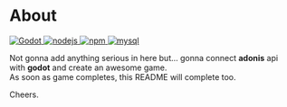# About

<p align="left">
    <a href="https://godotengine.org">
        <img alt="Godot" src="https://img.shields.io/github/v/release/godotengine/godot?color=blue&label=Godot&style=for-the-badge">
    </a>
    <a href="https://nodejs.org/en/">
        <img alt="nodejs" src="https://img.shields.io/github/v/release/nodejs/node?label=nodejs&logo=javascript&style=for-the-badge">
    </a>
    <a href="https://www.npmjs.com/package/npm">
        <img alt="npm" src="https://img.shields.io/npm/v/npm?label=npm&logo=npm&style=for-the-badge">
    </a>
    <a href="https://www.mysql.com/downloads/">
        <img alt="mysql" src="https://img.shields.io/github/v/tag/mysql/mysql-server?label=mysql&logo=mysql&logoColor=white&style=for-the-badge">
    </a>
</p>

Not gonna add anything serious in here but... gonna connect __adonis__ api with __godot__ and create an awesome game.\
As soon as game completes, this README will complete too.

Cheers. 